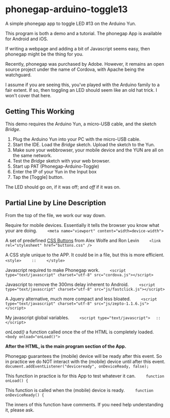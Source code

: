 # phonegap-arduino-toggle13
A simple phonegap app to toggle LED #13 on the Arduino Yun.

This program is both a demo and a tutorial. The phonegap App is available for Android and iOS.

If writing a webpage and adding a bit of Javascript seems easy, then phonegap might be the thing for you.

Recently, phonegap was purchased by Adobe. However, it remains an open source project under the name of Cordova, with Apache being the watchguard.

I assume if you are seeing this, you've played with the Arduino family to a fair extent. If so, then toggling an LED should seem like an old hat trick. I won't cover that here.

## Getting This Working ##
This demo requires the Arduino Yun, a micro-USB cable, and the sketch *Bridge*. 

1. Plug the Arduino Yun into your PC with the micro-USB cable.
2. Start the IDE. Load the *Bridge* sketch. Upload the sketch to the Yun.
3. Make sure your webbrowser, your mobile device and the YUN are all on the same network.
4. Test the *Bridge* sketch with your web browser.
5. Start up PAT (Phonegap-Arduino-Toggle)
6. Enter the IP of your Yun in the Input box
7. Tap the [Toggle] button.

The LED should go *on*, if it was off; and *off* if it was on.

## Partial Line by Line Description ##

From the top of the file, we work our way down.

Require for mobile devices. Essentially it tells the browser you know what your are doing.
``    <meta name="viewport" content="width=device-width">``

A set of predefined [CSS Buttons](http://unicorn-ui.com/buttons/builder/) from Alex Wolfe and Ron Levin
``    <link rel="stylesheet" href="buttons.css" />``

A CSS style unique to the APP. It could be in a file, but this is more efficient.
``    <style>``
``    ::``
``    </style>``

Javascript required to make Phonegap work. 
``    <script type="text/javascript" charset="utf-8" src="cordova.js"></script>``

Javascript to remove the 300ms delay inherent to Android.
``    <script type="text/javascript" charset="utf-8" src="js/fastclick.js"></script>``

A Jquery alternative, much more compact and less bloated.
``    <script type="text/javascript" charset="utf-8" src="js/zepto-1.1.6.js"></script>``

My javascript global variables.
``    <script type="text/javascript">``
``  ::``
``    </script>``

*onLoad()* a function called once the <body> of the HTML is completely loaded.
``<body onload="onLoad()">``

**After the HTML, is the main program section of the App.**

Phonegap guarantees the (mobile) device will be ready after this event.
So in practice we do NOT interact with the (mobile) device until after this event.
``    document.addEventListener("deviceready", onDeviceReady, false);``

This function in practice is for this App to test whatever it can.
``    function onLoad() {``

This function is called when the (mobile) device is ready.
``    function onDeviceReady() {``

The inners of this function have comments. If you need help understanding it, please ask.
